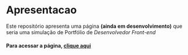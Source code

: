 # Apresentacao

Este repositório apresenta uma página **(ainda em desenvolvimento)** que seria uma simulação de Portfólio de *Desenvolvedor Front-end*

#### Para acessar a página, [clique aqui](https://gurgelamaral.github.io/Apresentacao/)
